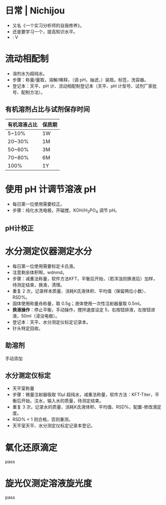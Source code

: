 # 日常 | Nichijou

- 又名《一个实习分析师的自我修养》。
- 还是要学习一个，提高知识水平。
- : V

# 流动相配制

- 溶剂水为超纯水。
- 步骤：称量/量取，溶解/稀释，（调 pH，抽滤，）装瓶，标签，洗容器。
- 登记本：天平、pH 计、流动相配制登记本（天平、pH 计型号、试剂厂家批号、配制方法）。

## 有机溶剂占比与试剂保存时间

|有机溶液占比|保质期|
|---|---|
|5~10%|1W|
|20~30%|1M|
|50~60%|3M|
|70~80%|6M|
|100%|1Y|

# 使用 pH 计调节溶液 pH 

- 每日第一位使用需要校正。
- 步骤：纯化水洗电极，开磁搅，KOH/H<sub>3</sub>PO<sub>4</sub> 调节 pH。

## pH计校正



# 水分测定仪器测定水分

- 每日第一位使用需要标定卡氏液。
- 注意剩余体积啊，wdnmd。
- 步骤：减重法称量，软件方法KFT，平衡后开始，（若浑浊则换液后）加样，待测定结束，换液，清理。
- 重复 2 次，记录样本质量、消耗K氏液体积、平均值（保留两位小数）、RSD%。
- 固体使用称量舟称量，取 0.5g；液体使用一次性注射器量取 0.5ml。
- **换液操作**：停止平衡，手动操作，搅拌速度设定 5，右按钮排液，左按钮进液，50ml（浸没电极）。
- 登记本：天平、水分测定仪标定记录本。
- 针头特定回收。

## 助溶剂

手动添加

## 水分测定仪标定

- 天平室称量
- 步骤：微量注射器吸取 10μl 超纯水，减重法称量，软件方法：KFT-Titer，平衡后开始，注水，输入水的质量，待测定结束。
- 重复 3 次，记录水的质量、消耗K氏液体积、平均值、RSD%，配置-修改滴定度。
- RSD% < 1 则合格，否则重测。
- 天平室天平、水分测定仪标定记录本登记。

# 氧化还原滴定

pass

# 旋光仪测定溶液旋光度

pass